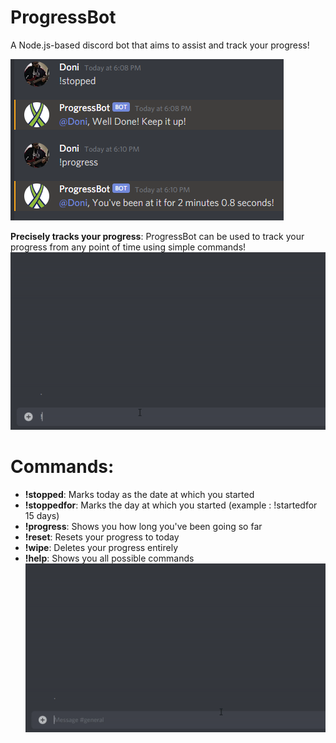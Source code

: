 # ProgressBot
A Node.js-based discord bot that aims to assist and track your progress!

![img](https://github.com/kingdonii/ProgressBot/blob/master/img/img.png)

 **Precisely tracks your progress**: ProgressBot can be used to track your progress
 from any point of time using simple commands!
 ![gif](https://github.com/kingdonii/ProgressBot/blob/master/img/!stoppedfor.gif)
 
 # Commands: 
 - **!stopped**: Marks today as the date at which you started
 - **!stoppedfor**: Marks the day at which you started (example : !startedfor 15 days)
 - **!progress**: Shows you how long you've been going so far
 - **!reset**: Resets your progress to today
 - **!wipe**: Deletes your progress entirely
 - **!help**: Shows you all possible commands
 ![gif2](https://github.com/kingdonii/ProgressBot/blob/master/img/!help.gif)
 
